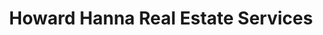---
title: "Howard Hanna Real Estate Services"
url: /tonawanda/howard-hanna-real-estate-services/
shop: estate agent
---